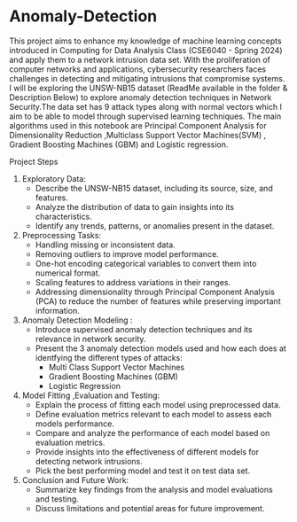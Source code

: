 # Anomaly-Detection
This project aims to enhance my knowledge of machine learning concepts introduced in Computing for Data Analysis Class (CSE6040 - Spring 2024) and apply them to a network intrusion data set. With the proliferation of computer networks and applications, cybersecurity researchers faces challenges in detecting and mitigating intrusions that compromise systems. I will be exploring the UNSW-NB15 dataset (ReadMe available in the folder & Description Below) to explore anomaly detection techniques in Network Security.The data set has 9 attack types along with normal vectors which I aim to be able to model through supervised learning techniques. The main algorithms used in this notebook are Principal Component Analysis for Dimensionality Reduction ,Multiclass Support Vector Machines(SVM) , Gradient Boosting Machines (GBM) and Logistic regression.

Project Steps
1. Exploratory Data:
   - Describe the UNSW-NB15 dataset, including its source, size, and features.
   - Analyze the distribution of data to gain insights into its characteristics.
   - Identify any trends, patterns, or anomalies present in the dataset.
2. Preprocessing Tasks:
   - Handling missing or inconsistent data.
   - Removing outliers to improve model performance.
   - One-hot encoding categorical variables to convert them into numerical format.
   - Scaling features to address variations in their ranges.
   - Addressing dimensionality through Principal Component Analysis (PCA) to reduce the number of features while preserving important information.
3. Anomaly Detection Modeling :
   - Introduce supervised anomaly detection techniques and its relevance in network security.
   - Present the 3 anomaly detection models used and how each does at identfying the different types of attacks:
      -  Multi Class Support Vector Machines
      -  Gradient Boosting Machines (GBM)
      - Logistic Regression
4. Model Fitting ,Evaluation and Testing:
   - Explain the process of fitting each model using preprocessed data.
   - Define evaluation metrics relevant to each model to assess each models performance.
   - Compare and analyze the performance of each model based on evaluation metrics.
   - Provide insights into the effectiveness of different models for detecting network intrusions.
   - Pick the best performing model and test it on test data set.
5. Conclusion and Future Work:
   - Summarize key findings from the analysis and model evaluations and testing.
   - Discuss limitations and potential areas for future improvement.
